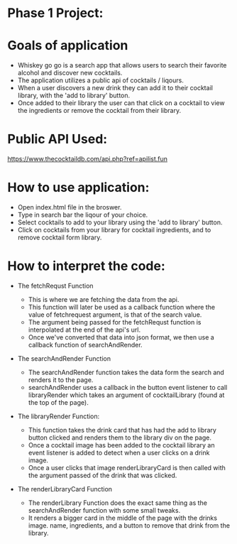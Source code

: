# Phase 1 Project: 

# Goals of application 

* Whiskey go go is a search app that allows users to search their favorite alcohol and discover new cocktails. 
* The application utilizes a public api of cocktails / liqours.
* When a user discovers a new drink they can add it to their cocktail library, with the 'add to library' button.
* Once added to their library the user can that click on a cocktail to view the ingredients or remove the cocktail from their library.  

# Public API Used: 

https://www.thecocktaildb.com/api.php?ref=apilist.fun


# How to use application:

* Open index.html file in the broswer.
* Type in search bar the liqour of your choice. 
* Select cocktails to add to your library using the 'add to library' button.
*  Click on cocktails from your library for cocktail ingredients, and to remove cocktail form library.

# How to interpret the code:

* The fetchRequst Function 

    - This is where we are fetching the data from the api. 
    - This function will later be used as a callback function where the value of fetchrequest argument, is that of the search value. 
    - The argument being passed for the fetchRequst function is interpolated at the end of the api's url. 
    - Once we've converted that data into json format, we then use a callback function of searchAndRender.

* The searchAndRender Function 

    - The searchAndRender function takes the data form the search and renders it to the page.
    - searchAndRender uses a callback in the button event listener to call libraryRender which takes an argument of cocktailLibrary (found at the top of the page).

* The libraryRender Function: 
    - This function takes the drink card that has had the add to library button clicked and renders them to the library div on the page.
    - Once a cocktail image has been added to the cocktail library an event listener is added to detect when a user clicks on a drink image. 
    - Once a user clicks that image renderLibraryCard is then called with the argument passed of the drink that was clicked. 

* The renderLibraryCard Function 
    - The renderLibrary Function does the exact same thing as the searchAndRender function with some small tweaks.
    - It renders a bigger card in the middle of the page with the drinks image. name, ingredients, and a button to remove that drink from the library. 

    
    

